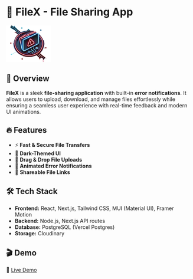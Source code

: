 # 🚀 FileX - File Sharing App

![FileX Logo](./public/logo-100.png)

## 📌 Overview

**FileX** is a sleek **file-sharing application** with built-in **error notifications**. It allows users to upload, download, and manage files effortlessly while ensuring a seamless user experience with real-time feedback and modern UI animations.

## 🔥 Features

- ⚡ **Fast & Secure File Transfers**
- 🎨 **Dark-Themed UI**
- 📂 **Drag & Drop File Uploads**
- 🔔 **Animated Error Notifications**
- 🔗 **Shareable File Links**

## 🛠️ Tech Stack

- **Frontend:** React, Next.js, Tailwind CSS, MUI (Material UI), Framer Motion
- **Backend:** Node.js, Next.js API routes
- **Database:** PostgreSQL (Vercel Postgres)
- **Storage:** Cloudinary

## 🎬 Demo

🔗 [Live Demo](https://file-sharing-system-psi.vercel.app/)
